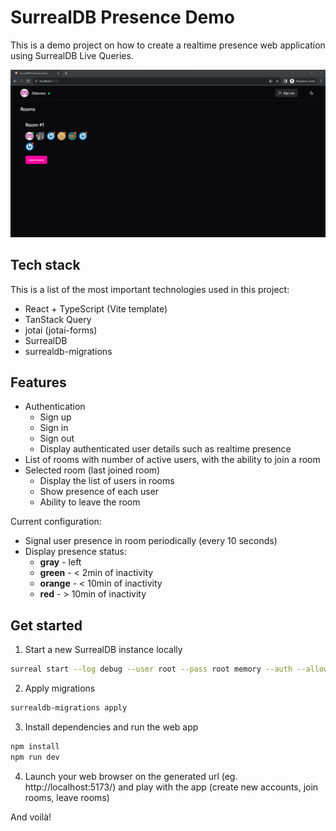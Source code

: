 # SurrealDB Presence Demo

This is a demo project on how to create a realtime presence web application using SurrealDB Live Queries.

![Image of the SurrealDB Presence Demo project](./img/room-users.png)

## Tech stack

This is a list of the most important technologies used in this project:

- React + TypeScript (Vite template)
- TanStack Query
- jotai (jotai-forms)
- SurrealDB
- surrealdb-migrations

## Features

- Authentication
  - Sign up
  - Sign in
  - Sign out
  - Display authenticated user details such as realtime presence
- List of rooms with number of active users, with the ability to join a room
- Selected room (last joined room)
  - Display the list of users in rooms
  - Show presence of each user
  - Ability to leave the room

Current configuration:

- Signal user presence in room periodically (every 10 seconds)
- Display presence status:
  - **gray** - left
  - **green** - < 2min of inactivity
  - **orange** - < 10min of inactivity
  - **red** - > 10min of inactivity

## Get started

1. Start a new SurrealDB instance locally

```bash
surreal start --log debug --user root --pass root memory --auth --allow-guests
```

2. Apply migrations

```bash
surrealdb-migrations apply
```

3. Install dependencies and run the web app

```bash
npm install
npm run dev
```

4. Launch your web browser on the generated url (eg. http://localhost:5173/) and play with the app (create new accounts, join rooms, leave rooms)

And voilà!
